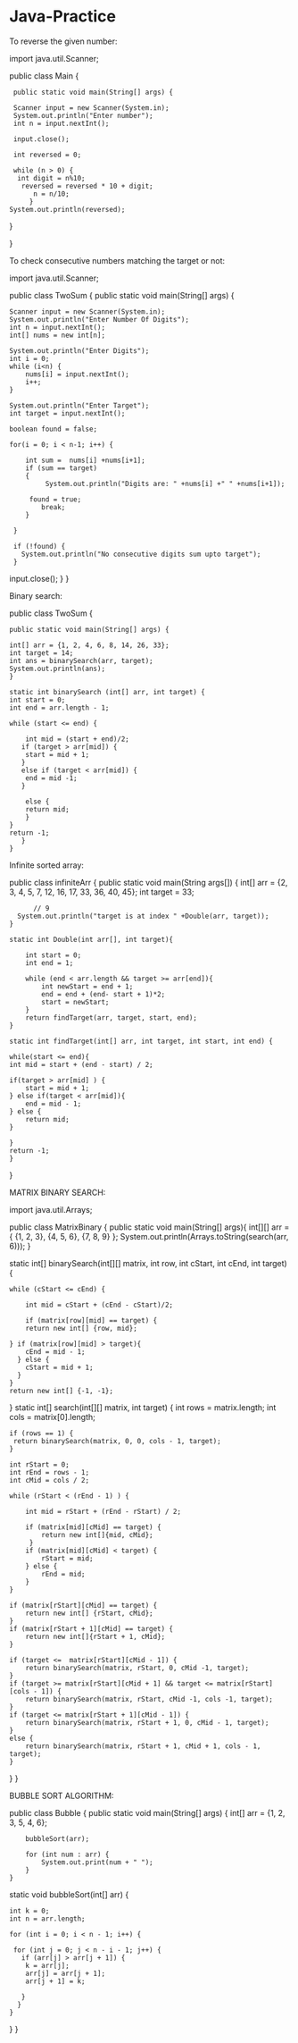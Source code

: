 # Java-Practice

To reverse the given number:

import java.util.Scanner;

public class Main {
    
     public static void main(String[] args) {
     
     Scanner input = new Scanner(System.in);
     System.out.println("Enter number");
     int n = input.nextInt();
       
     input.close();

     int reversed = 0;

     while (n > 0) {
      int digit = n%10;
       reversed = reversed * 10 + digit;
          n = n/10;
         }
    System.out.println(reversed);
    
  }
  
  }


To check consecutive numbers matching the target or not:

import java.util.Scanner;

public class TwoSum {
    public static void main(String[] args) {

    Scanner input = new Scanner(System.in);
    System.out.println("Enter Number Of Digits");
    int n = input.nextInt();
    int[] nums = new int[n];

    System.out.println("Enter Digits");
    int i = 0;
    while (i<n) {
        nums[i] = input.nextInt();
        i++;
    }
    
    System.out.println("Enter Target");
    int target = input.nextInt();

    boolean found = false;

    for(i = 0; i < n-1; i++) {
       
        int sum =  nums[i] +nums[i+1];
        if (sum == target)
        {
             System.out.println("Digits are: " +nums[i] +" " +nums[i+1]);
            
         found = true;
            break;
        }

     }
 
     if (!found) {
       System.out.println("No consecutive digits sum upto target");
     }

 input.close();
    }
}


Binary search: 

public class TwoSum {


    public static void main(String[] args) {

    int[] arr = {1, 2, 4, 6, 8, 14, 26, 33};    
    int target = 14;
    int ans = binarySearch(arr, target);
    System.out.println(ans);
    }

    static int binarySearch (int[] arr, int target) {
    int start = 0;
    int end = arr.length - 1;

    while (start <= end) {
     
        int mid = (start + end)/2;
       if (target > arr[mid]) {
        start = mid + 1;
       }
       else if (target < arr[mid]) {
        end = mid -1;
       }
       
        else {
        return mid;
        }
    }
    return -1;
       }
    }    

Infinite sorted array: 

public class infiniteArr {
    public static void main(String args[]) {
      int[] arr = {2, 3, 4, 5, 7, 12, 16, 17, 33, 36, 40, 45};
      int target = 33;
      
          // 9
      System.out.println("target is at index " +Double(arr, target));
    }

    static int Double(int arr[], int target){
        
        int start = 0;
        int end = 1;
        
        while (end < arr.length && target >= arr[end]){
            int newStart = end + 1;
            end = end + (end- start + 1)*2;
            start = newStart;
        }
        return findTarget(arr, target, start, end);
    }

    static int findTarget(int[] arr, int target, int start, int end) {
    
    while(start <= end){
    int mid = start + (end - start) / 2;

    if(target > arr[mid] ) {
        start = mid + 1;
    } else if(target < arr[mid]){
        end = mid - 1;
    } else {
        return mid;
    }

    }
    return -1;
    }
}

MATRIX BINARY SEARCH:

import java.util.Arrays;

public class MatrixBinary {
    public static void main(String[] args){
        int[][] arr = {
            {1, 2, 3},
            {4, 5, 6},
            {7, 8, 9}
        };
        System.out.println(Arrays.toString(search(arr, 6)));
    }


static int[] binarySearch(int[][] matrix, int row, int cStart, int cEnd, int target) {

    while (cStart <= cEnd) {
      
        int mid = cStart + (cEnd - cStart)/2;
      
        if (matrix[row][mid] == target) {
        return new int[] {row, mid};
      
    } if (matrix[row][mid] > target){
        cEnd = mid - 1; 
      } else {
        cStart = mid + 1;
      }
    }
    return new int[] {-1, -1};
}
static int[] search(int[][] matrix, int target) {
    int rows = matrix.length;
    int cols = matrix[0].length;

    if (rows == 1) {
     return binarySearch(matrix, 0, 0, cols - 1, target);
    }

    int rStart = 0;
    int rEnd = rows - 1;
    int cMid = cols / 2;

    while (rStart < (rEnd - 1) ) {

        int mid = rStart + (rEnd - rStart) / 2;
        
        if (matrix[mid][cMid] == target) {
            return new int[]{mid, cMid};
         }
        if (matrix[mid][cMid] < target) {
            rStart = mid;
        } else {
            rEnd = mid;
        }
    }
 
    if (matrix[rStart][cMid] == target) {
        return new int[] {rStart, cMid};
    }
    if (matrix[rStart + 1][cMid] == target) {
        return new int[]{rStart + 1, cMid};
    }

    if (target <=  matrix[rStart][cMid - 1]) {
        return binarySearch(matrix, rStart, 0, cMid -1, target);
    }
    if (target >= matrix[rStart][cMid + 1] && target <= matrix[rStart][cols - 1]) {
        return binarySearch(matrix, rStart, cMid -1, cols -1, target);
    }
    if (target <= matrix[rStart + 1][cMid - 1]) {
        return binarySearch(matrix, rStart + 1, 0, cMid - 1, target);
    }
    else {
        return binarySearch(matrix, rStart + 1, cMid + 1, cols - 1, target);
    }
  }
}


BUBBLE SORT ALGORITHM: 

public class Bubble {
    public static void main(String[] args) {
        int[] arr = {1, 2, 3, 5, 4, 6};
       
        bubbleSort(arr);

        for (int num : arr) {
            System.out.print(num + " ");
        }
    }


static void bubbleSort(int[] arr) {

    int k = 0;
    int n = arr.length;

    for (int i = 0; i < n - 1; i++) {

     for (int j = 0; j < n - i - 1; j++) {
       if (arr[j] > arr[j + 1]) {
        k = arr[j];
        arr[j] = arr[j + 1];
        arr[j + 1] = k;
        
       }
      }
    }
  }
}
